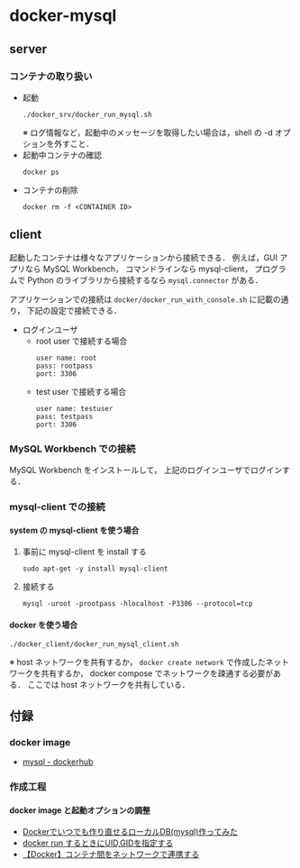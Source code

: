 # docker-mysql

## server
### コンテナの取り扱い
- 起動
  ```
  ./docker_srv/docker_run_mysql.sh
  ```
  ※ ログ情報など，起動中のメッセージを取得したい場合は，shell の -d オプションを外すこと．
- 起動中コンテナの確認
  ```
  docker ps
  ```
- コンテナの削除
  ```
  docker rm -f <CONTAINER ID>
  ```

## client
起動したコンテナは様々なアプリケーションから接続できる．
例えば，GUI アプリなら MySQL Workbench，
コマンドラインなら mysql-client，
プログラムで Python のライブラリから接続するなら `mysql.connector` がある．

アプリケーションでの接続は `docker/docker_run_with_console.sh` に記載の通り，
下記の設定で接続できる．

- ログインユーザ
  - root user で接続する場合
    ```
    user name: root
    pass: rootpass
    port: 3306
    ```
  - test user で接続する場合
    ```
    user name: testuser
    pass: testpass
    port: 3306
    ```

### MySQL Workbench での接続
MySQL Workbench をインストールして，
上記のログインユーザでログインする．

### mysql-client での接続
#### system の mysql-client を使う場合
1. 事前に mysql-client を install する
   ```
   sudo apt-get -y install mysql-client
   ```
2. 接続する
   ```
   mysql -uroot -prootpass -hlocalhost -P3306 --protocol=tcp
   ```

#### docker を使う場合
```
./docker_client/docker_run_mysql_client.sh
```
※ host ネットワークを共有するか，
`docker create network` で作成したネットワークを共有するか，
docker compose でネットワークを疎通する必要がある．
ここでは host ネットワークを共有している．

## 付録
### docker image
- [mysql - dockerhub](https://hub.docker.com/_/mysql)
### 作成工程
#### docker image と起動オプションの調整
- [Dockerでいつでも作り直せるローカルDB(mysql)作ってみた]()
- [docker run するときにUID,GIDを指定する](https://qiita.com/manabuishiirb/items/83d675afbf6b4eea90e4)
- [【Docker】コンテナ間をネットワークで連携する](https://pointsandlines.jp/server-infra/docker/container-network-link)

